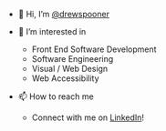- 👋 Hi, I’m [@drewspooner](https://github.com/drewspooner)
- 👀 I’m interested in 
  - Front End Software Development
  - Software Engineering
  - Visual / Web Design
  - Web Accessibility

- 📫 How to reach me 
  - Connect with me on [LinkedIn](http://www.linkedin.com/in/drewspooner)! 

<!---
drewspooner/drewspooner is a ✨ special ✨ repository because its `README.md` (this file) appears on your GitHub profile.
You can click the Preview link to take a look at your changes.
--->
